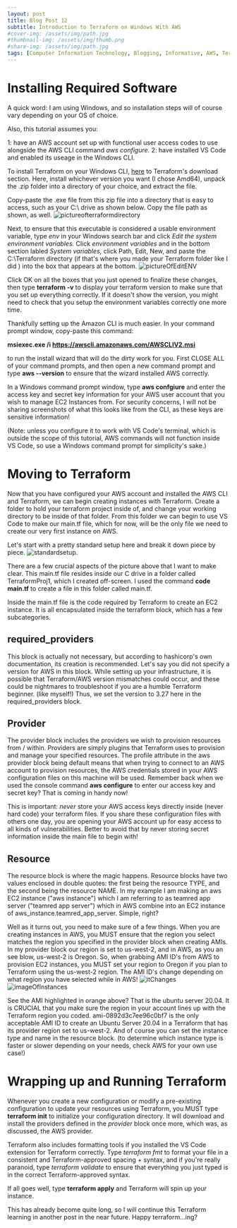```yaml
---
layout: post
title: Blog Post 12
subtitle: Introduction to Terraform on Windows With AWS
#cover-img: /assets/img/path.jpg
#thumbnail-img: /assets/img/thumb.png
#share-img: /assets/img/path.jpg
tags: [Computer Information Technology, Blogging, Informative, AWS, Terraform, Automation]
---
```


# Installing Required Software

A quick word: I am using Windows, and so installation steps will of course vary depending on your OS of choice.

Also, this tutorial assumes you: 

1: have an AWS account set up with functional user access codes to use alongside the AWS CLI command _aws configure._
2: have installed VS Code and enabled its useage in the Windows CLI. 

To install Terraform on your Windows CLI, [here](https://www.terraform.io/downloads) to Terraform's download section. Here, install whichever version you want (I chose Amd64), unpack the .zip folder into a directory of your choice, and extract the file. 

Copy-paste the .exe file from this zip file into a directory that is easy to access, such as your C:\ drive as shown below. Copy the file path as shown, as well. ![pictureofterraformdirectory](/assets/img/image(61).png)

Next, to ensure that this executable is considered a usable environment variable, type _env_ in your Windows search bar and click _Edit the system environment variables._ Click _environment variables_ and in the bottom section labled _System variables,_ click Path, Edit, New, and paste the C:\Terraform directory (if that's where you made your Terraform folder like I did ) into the box that appears at the bottom. ![pictureOfEditENV](/assets/img/image(57).png)

Click OK on all the boxes that you just opened to finalize these changes, then type **terraform -v** to display your terraform version to make sure that you set up everything correctly. If it doesn't show the version, you might need to check that you setup the environment variables correctly one more time.

Thankfully setting up the Amazon CLI is much easier. In your command prompt window, copy-paste this command: 

**msiexec.exe /i https://awscli.amazonaws.com/AWSCLIV2.msi**

to run the install wizard that will do the dirty work for you. First CLOSE ALL of your command prompts, and then open a new command prompt and type **aws --version** to ensure that the wizard installed AWS correctly. 

In a Windows command prompt window, type **aws confgiure** and enter the access key and secret key information for your AWS user account that you wish to manage EC2 Instances from. For security concerns, I will not be sharing screenshots of what this looks like from the CLI, as these keys are sensitive information!

(Note: unless you configure it to work with VS Code's terminal, which is outside the scope of this tutorial, AWS commands will not function inside VS Code, so use a Windows command prompt for simplicity's sake.)

# Moving to Terraform

Now that you have configured your AWS account and installed the AWS CLI and Terraform, we can begin creating instances with Terraform. Create a folder to hold your terraform project inside of, and change your working directory to be inside of that folder. From this folder we can begin to use VS Code to make our main.tf file, which for now, will be the only file we need to create our very first instance on AWS. 

Let's start with a pretty standard setup here and break it down piece by piece. ![standardsetup](/assets/img/image(58).png).

There are a few crucial aspects of the picture above that I want to make clear. This main.tf file resides inside our C drive in a folder called TerraformProj1, which I created off-screen. I used the command **code main.tf** to create a file in this folder called main.tf. 

Inside the main.tf file is the code required by Terraform to create an EC2 instance. It is all encapsulated inside the terraform block, which has a few subcategories. 

## required_providers

This block is actually not necessary, but according to hashicorp's own documentation, its creation is recommended. Let's say you did not specify a version for AWS in this block. While setting up your infrastructure, it is possible that Terraform/AWS version mismatches could occur, and these could be nightmares to troubleshoot if you are a humble Terraform beginner. (like myself!) Thus, we set the version to 3.27 here in the required_providers block.

## Provider

The provider block includes the providers we wish to provision resources from / within. Providers are simply plugins that Terraform uses to provision and manage your specified resources. The profile attribute in the aws provider block being default means that when trying to connect to an AWS account to provision resources, the  AWS credentials stored in your AWS configuration files on this machine will be used. Remember back when we used the console command **aws configure** to enter our access key and secret key? That is coming in handy now!

This is important: _never_ store your AWS access keys directly inside (never hard code) your terraform files. If you share these configuration files with others one day, you are opening your AWS account up for easy access to all kinds of vulnerabilities. Better to avoid that by never storing secret information inside the main file to begin with!

## Resource

The resource block is where the magic happens. Resource blocks have two values enclosed in double quotes: the first being the resource TYPE, and the second being the resource NAME. In my example I am making an aws EC2 instance ("aws instance") which I am referring to as teamred app server ("teamred app server") which in AWS combine into an  EC2 instance of aws_instance.teamred_app_server. Simple, right? 

Well as it turns out, you need to make sure of a few things. When you are creating instances in AWS, you MUST ensure that the region you select matches the region you specified in the provider block when creating AMIs. In my provider block our region is set to us-west-2, and in AWS, as you an see blow, us-west-2 is Oregon. So, when grabbing AMI ID's from AWS to provision EC2 instances, you MUST set your region to Oregon if you plan to Terraform using the us-west-2 region. The AMI ID's change depending on what region you have selected while in AWS! ![itChanges](/assets/img/image(59).png) ![imageOfInstances](/assets/img/image(60).png)

See the AMI highlighted in orange above? That is the ubuntu server 20.04. It is CRUCIAL that you make sure the region in your account lines up with the Terraform region you coded. ami-0892d3c7ee96c0bf7 is the only acceptable AMI ID to create an Ubuntu Server 20.04 in a Terraform that has its provider region set to us-west-2. And of course you can set the instance type and name in the resource block. (to determine which instance type is faster or slower depending on your needs, check AWS for your own use case!)

# Wrapping up and Running Terraform

Whenever you create a new configuration or modify a pre-existing configuration to update your resources using Terraform, you MUST type **terraform init** to initialize your configuration directory. It will download and install the providers defined in the _provider_ block once more, which was, as discussed, the AWS provider. 

Terraform also includes formatting tools if you installed the VS Code extension for Terraform correctly. Type _terraform fmt_ to format your file in a consistent and Terraform-approved spacing + syntax, and if you're really paranoid, type _terraform validate_ to ensure that everything you just typed is in the correct Terraform-approved syntax.

If all goes well, type **terraform apply** and Terraform will spin up your instance. 

This has already become quite long, so I will continue this Terraform learning in another post in the near future. Happy terraform...ing?



